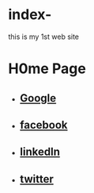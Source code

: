 # index-
this is my 1st web site
<!DOCTYPE html>
<html lang="en">
<head>
    <meta charset="UTF-8">
    <meta name="viewport" content="width=device-width, initial-scale=1.0">
    <title>Document</title>
</head>
<body>
    <h1>H0me Page</h1>
    <nav>
        <ul> 
            <li><h1>
                <a href="./google.html">Google</a></h1></li>
            <li><h1><a href="./facebook.html">facebook</a></h1></li>
            <li><h1><a href="./linkedln.html">linkedln</a></h1></li>
            <li><h1><a href="./twitter.html">twitter</a></h1></li>
        </ul>
    </nav>
</body>
</html>
